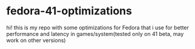 # fedora-41-optimizations
hi! this is my repo with some optimizations for Fedora that i use for better performance and latency in games/system(tested only on 41 beta, may work on other versions)
